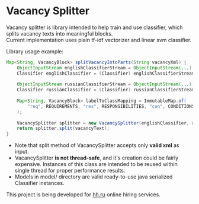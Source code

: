 Vacancy Splitter
======

Vacancy splitter is library intended to help train and use classifier, which splits vacancy texts into meaningful blocks.  
Current implementation uses plain tf-idf vectorizer and linear svm classifier.

Library usage example:

```java
Map<String, VacancyBlock> splitVacancyIntoParts(String vacancyXml) {
    ObjectInputStream englishClassifierStream = ObjectInputStream(...);
    Classifier englishClassifier = (Classifier) englishClassifierStream.readObject();
    
    ObjectInputStream russianClassifierStream = ObjectInputStream(...);
    Classifier russianClassifier = (Classifier) russianClassifierStream.readObject();
    
    Map<String, VacancyBlock> labelToClassMapping = ImmutableMap.of(
        "req", REQUIREMENTS, "res", RESPONSIBILITIES, "con", CONDITIONS
    );
    
    VacancySplitter splitter = new VacancySplitter(englishClassifier, russianClassifier, labelToClassMapping);
    return splitter.split(vacancyText);
}
```

* Note that split method of VacancySplitter accepts only **valid xml** as input.
* VacancySplitter **is not thread-safe**, and it's creation could be fairly expensive. Instances of this class are 
intended to be reused within single thread for proper performance results.
* Models in model/ directory are valid ready-to-use java serialized Classifier instances.


This project is being developed for [hh.ru](http://hh.ru) online hiring services.
